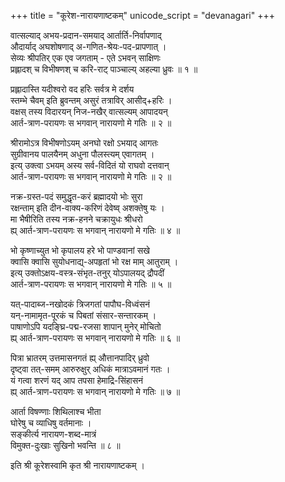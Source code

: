 +++
title = "कूरेश-नारायणाष्टकम्"
unicode_script = "devanagari"
+++

वात्सल्याद् अभय-प्रदान-समयाद् आर्तार्ति-निर्वापणाद्  
औदार्याद् अघशोषणाद् अ-गणित-श्रेयः-पद-प्रापणात् ।  
सेव्यः श्रीपतिर् एक एव जगताम् - एते ऽभवन् साक्षिणः  
प्रह्लादश् च विभीषणश् च करि-राट् पाञ्चाल्य् अहल्या ध्रुवः ॥ १ ॥  

प्रह्लादास्ति यदीश्वरो वद हरिः सर्वत्र मे दर्शय  
स्तम्भे चैवम् इति ब्रुवन्तम् असुरं तत्राविर् आसीद्+हरिः ।  
वक्षस् तस्य विदारयन् निज-नखैर् वात्सल्यम् आपादयन्  
आर्त-त्राण-परायणः स भगवान् नारायणो मे गतिः ॥ २ ॥  

श्रीरामोऽत्र विभीषणोऽयम् अनघो रक्षो ऽभयाद् आगतः  
सुग्रीवानय पालयैनम् अधुना पौलस्त्यम् एवागतम् ।  
इत्य् उक्त्वा ऽभयम् अस्य सर्व-विदितं यो राघवो दत्तवान्  
आर्त-त्राण-परायणः स भगवान् नारायणो मे गतिः ॥ २ ॥

नक्र-ग्रस्त-पदं समुद्धृत-करं ब्रह्मादयो भोः सुरा  
रक्षन्ताम् इति दीन-वाक्य-करिणं देवेष्व् अशक्तेषु यः ।  
मा भैषीरिति तस्य नक्र-हनने चक्रायुधः श्रीधरो  
ह्य् आर्त-त्राण-परायणः स भगवान् नारायणो मे गतिः ॥ ४ ॥  

भो कृष्णाच्युत भो कृपालय हरे भो पाण्डवानां सखे  
क्वासि क्वासि सुयोधनाद्य्-अपहृतां भो रक्ष माम् आतुराम् ।  
इत्य् उक्तोऽक्षय-वस्त्र-संभृत-तनुर् योऽपालयद् द्रौपदीं  
आर्त-त्राण-परायणः स भगवान् नारायणो मे गतिः ॥ ५ ॥  

यत्-पादाब्ज-नखोदकं त्रिजगतां पापौघ-विध्वंसनं  
यन्-नामामृत-पूरकं च पिबतां संसार-सन्तारकम् ।  
पाषाणोऽपि यदङ्घ्रि-पद्म-रजसा शापान् मुनेर् मोचितो  
ह्य् आर्त-त्राण-परायणः स भगवान् नारायणो मे गतिः ॥ ६ ॥  

पित्रा भ्रातरम् उत्तमासनगतं ह्य् औत्तानपादिर् ध्रुवो  
दृष्ट्वा तत्-समम् आरुरुक्षुर् अधिकं मात्राऽवमानं गतः ।  
यं गत्वा शरणं यद् आप तपसा हेमाद्रि-सिंहासनं  
ह्य् आर्त-त्राण-परायणः स भगवान् नारायणो मे गतिः ॥  ७ ॥  

आर्ता विषण्णाः शिथिलाश्च भीता  
घोरेषु च व्याधिषु वर्तमानाः ।  
सङ्कीर्त्य नारायण-शब्द-मात्रं  
विमुक्त-दुःखाः सुखिनो भवन्ति ॥ ८ ॥

इति श्री कूरेशस्वामि कृत श्री नारायणाष्टकम् ।
